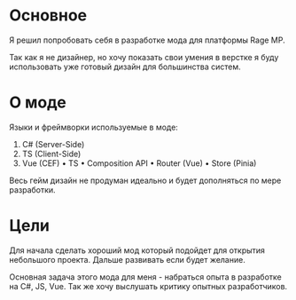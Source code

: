 # Основное
Я решил попробовать себя в разработке мода для платформы Rage MP.

Так как я не дизайнер, но хочу показать свои умения в верстке я буду использовать уже готовый дизайн для большинства систем.

# О моде
Языки и фреймворки используемые в моде:
  1. C# (Server-Side)
  2. TS (Client-Side)
  3. Vue (CEF)
    • TS
    • Composition API
    • Router (Vue)
    • Store (Pinia)

Весь гейм дизайн не продуман идеально и будет дополняться по мере разработки.

# Цели
Для начала сделать хороший мод который подойдет для открытия небольшого проекта. Дальше развивать если будет желание.

Основная задача этого мода для меня - набраться опыта в разработке на C#, JS, Vue. Так же хочу выслушать критику опытных разработчиков.
